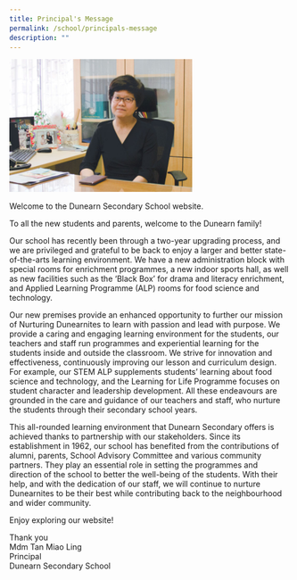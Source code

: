 ```yaml
---
title: Principal's Message
permalink: /school/principals-message
description: ""
---
```

<img style="width: 65%;" src="/images/principal.jpg" />
<p>Welcome to the Dunearn Secondary School website.</p>
<p>To all the new students and parents, welcome to the Dunearn family!</p>
<p>Our school has recently been through a two-year upgrading process, and we are privileged and grateful to be back to enjoy a larger and better state-of-the-arts learning environment.&nbsp;We have a new administration block with special rooms for enrichment programmes, a new indoor sports hall, as well as new facilities such as the &lsquo;Black Box&rsquo; for drama and literacy enrichment, and Applied Learning Programme (ALP) rooms for food science and technology.</p>
<p>Our new premises provide an enhanced opportunity to further our mission of Nurturing Dunearnites to learn with passion and lead with purpose. We provide a caring and engaging learning environment for the students, our teachers and staff run programmes and experiential learning for the students inside and outside the classroom. We strive for innovation and effectiveness, continuously improving our lesson and curriculum design. For example, our STEM ALP supplements students&rsquo; learning about food science and technology, and the Learning for Life Programme focuses on student character and leadership development. All these endeavours are grounded in the care and guidance of our teachers and staff, who nurture the students through their secondary school years.&nbsp;</p>
<p>This all-rounded learning environment that Dunearn Secondary offers is achieved thanks to partnership with our stakeholders. Since its establishment in 1962, our school has benefited from the contributions of alumni, parents, School Advisory Committee and various community partners. They play an essential role in setting the programmes and direction of the school to better the well-being of the students. With their help, and with the dedication of our staff, we will continue to nurture Dunearnites to be their best while contributing back to the neighbourhood and wider community.</p>
<p>Enjoy exploring our website!</p>
<p>Thank you<br />Mdm Tan Miao Ling<br />Principal<br />Dunearn Secondary School</p>